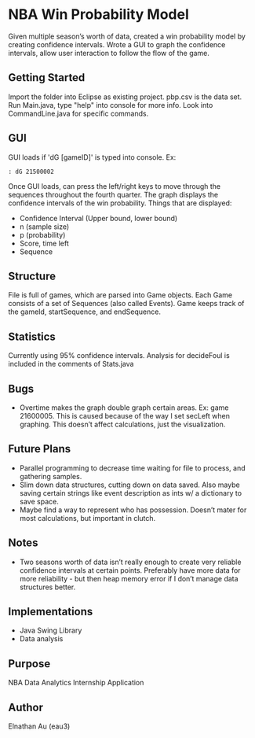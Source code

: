 # NBA Win Probability Model

Given multiple season’s worth of data, created a win probability model by creating confidence intervals. Wrote a GUI to graph the confidence intervals, allow user interaction to follow the flow of the game.

## Getting Started

Import the folder into Eclipse as existing project. pbp.csv is the data set. Run Main.java, type "help" into console for more info. Look into CommandLine.java for specific commands.

## GUI

GUI loads if 'dG [gameID]' is typed into console. Ex:
```
: dG 21500002
```
Once GUI loads, can press the left/right keys to move through the sequences throughout the fourth quarter. The graph displays the confidence intervals of the win probability. Things that are displayed:
* Confidence Interval (Upper bound, lower bound)
* n (sample size)
* p (probability)
* Score, time left
* Sequence

## Structure
File is full of games, which are parsed into Game objects. Each Game consists of a set of Sequences (also called Events). Game keeps track of the gameId, startSequence, and endSequence. 

## Statistics
Currently using 95% confidence intervals. Analysis for decideFoul is included in the comments of Stats.java

## Bugs
* Overtime makes the graph double graph certain areas. Ex: game 21600005. This is caused because of the way I set secLeft when graphing. This doesn’t affect calculations, just the visualization. 

## Future Plans
* Parallel programming to decrease time waiting for file to process, and gathering samples.
* Slim down data structures, cutting down on data saved. Also maybe saving certain strings like event description as ints w/ a dictionary to save space. 
* Maybe find a way to represent who has possession. Doesn’t mater for most calculations, but important in clutch. 

## Notes
* Two seasons worth of data isn’t really enough to create very reliable confidence intervals at certain points. Preferably have more data for more reliability - but then heap memory error if I don’t manage data structures better. 

## Implementations

* Java Swing Library
* Data analysis

## Purpose
NBA Data Analytics Internship Application

## Author
Elnathan Au (eau3)

